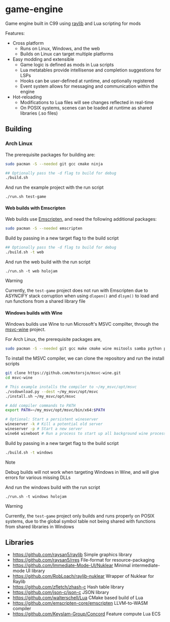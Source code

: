 # game-engine

Game engine built in C99 using [raylib](https://github.com/raysan5/raylib) and Lua scripting for mods

Features:
- Cross platform
    - Runs on Linux, Windows, and the web
    - Builds on Linux can target multiple platforms
- Easy modding and extensible
    - Game logic is defined as mods in Lua scripts
    - Lua metatables provide intellisense and completion suggestions for LSPs
    - Hooks can be user-defined at runtime, and optionally registered
    - Event system allows for messaging and communication within the engine
- Hot-reloading
    - Modifications to Lua files will see changes reflected in real-time
    - On POSIX systems, scenes can be loaded at runtime as shared libraries (.so files)

## Building

### Arch Linux

The prerequisite packages for building are:

```bash
sudo pacman -S --needed git gcc cmake ninja
```

```bash
## Optionally pass the -d flag to build for debug
./build.sh
```

And run the example project with the run script
```
./run.sh test-game
```

#### Web builds with Emscripten

Web builds use [Emscripten](https://github.com/emscripten-core/emscripten), and need the following additional packages:

```bash
sudo pacman -S --needed emscripten
```

Build by passing in a new target flag to the build script

```bash
## Optionally pass the -d flag to build for debug
./build.sh -t web
```

And run the web build with the run script
```
./run.sh -t web holojam
```

> [!WARNING]  
> Currently, the `test-game` project does not run with Emscripten due to ASYNCIFY stack corruption when using `dlopen()` and `dlsym()` to load and run functions from a shared library file

#### Windows builds with Wine

Windows builds use Wine to run Microsoft's MSVC compilter, through the [msvc-wine](https://github.com/mstorsjo/msvc-wine) project.

For Arch Linux, the prerequisite packages are,

```bash
sudo pacman -S --needed git gcc make cmake wine msitools samba python python-simplejson python-six
```

To install the MSVC compiler, we can clone the repository and run the install scripts

```bash
git clone https://github.com/mstorsjo/msvc-wine.git
cd msvc-wine

# This example installs the compiler to ~/my_msvc/opt/msvc
./vsdownload.py --dest ~/my_msvc/opt/msvc
./install.sh ~/my_msvc/opt/msvc

# Add compiler commands to PATH
export PATH=~/my_msvc/opt/msvc/bin/x64:$PATH

# Optional: Start a persistent wineserver
wineserver -k # Kill a potential old server
wineserver -p # Start a new server
wine64 wineboot # Run a process to start up all background wine processes
```

Build by passing in a new target flag to the build script

```bash
./build.sh -t windows
```

> [!NOTE]  
> Debug builds will not work when targeting Windows in Wine, and will give errors for various missing DLLs

And run the windows build with the run script

```
./run.sh -t windows holojam
```

> [!WARNING]  
> Currently, the `test-game` project only builds and runs properly on POSIX systems, due to the global symbol table not being shared with functions from shared libraries in Windows

## Libraries

- https://github.com/raysan5/raylib Simple graphics library
- https://github.com/raysan5/rres File-format for resource-packaging
- https://github.com/Immediate-Mode-UI/Nuklear Minimal intermediate-mode UI library
- https://github.com/RobLoach/raylib-nuklear Wrapper of Nuklear for Raylib
- https://github.com/zfletch/zhash-c Hash table library
- https://github.com/json-c/json-c JSON library
- https://github.com/walterschell/Lua CMake based build of Lua
- https://github.com/emscripten-core/emscripten LLVM-to-WASM compiler
- https://github.com/Keyslam-Group/Concord Feature compute Lua ECS
